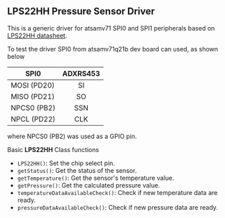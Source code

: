 ## LPS22HH Pressure Sensor Driver

This is a generic driver for atsamv71 SPI0 and SPI1 peripherals based on [LPS22HH datasheet](https://gr.mouser.com/datasheet/2/389/lps22hh-1395924.pdf).

To test the driver SPI0 from atsamv71q21b dev board can used, as shown below

| SPI0 | ADXRS453 | 
|----------|:-------------:|
| MOSI (PD20)| SI |
| MISO (PD21)| SO | 
| NPCS0 (PB2)| SSN|
| NPCL (PD22)| CLK|

where NPCS0 (PB2) was used as a GPIO pin.

Basic **LPS22HH** Class functions
- `LPS22HH()`: Set the chip select pin.
- `getStatus()`: Get the status of the sensor.    
- `getTemperature()`: Get the sensor's temperature value.
- `getPressure()`: Get the calculated pressure value.
- `temperatureDataAvailableCheck()`: Check if new temperature data are ready.
- `pressureDataAvailableCheck()`: Check if new pressure data are ready.




